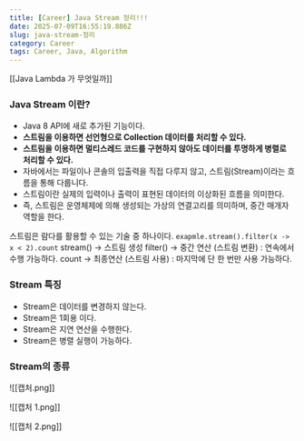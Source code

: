 ```yaml
---
title: [Career] Java Stream 정리!!!
date: 2025-07-09T16:55:19.886Z
slug: java-stream-정리
category: Career
tags: Career, Java, Algorithm
---
```


[[Java Lambda 가 무엇일까]]

### Java Stream 이란?

- Java 8 API에 새로 추가된 기능이다.
- **스트림을 이용하면 선언형으로 Collection 데이터를 처리할 수 있다.**
- **스트림을 이용하면 멀티스레드 코드를 구현하지 않아도 데이터를 투명하게 병렬로 처리할 수 있다.**
- 자바에서는 파일이나 콘솔의 입출력을 직접 다루지 않고, 스트림(Stream)이라는 흐름을 통해 다룹니다.
- 스트림이란 실제의 입력이나 출력이 표현된 데이터의 이상화된 흐름을 의미한다.
- 즉, 스트림은 운영체제에 의해 생성되는 가상의 연결고리를 의미하며, 중간 매개자 역할을 한다.

스트림은 람다를 활용할 수 있는 기술 중 하나이다.
`exapmle.stream().filter(x -> x < 2).count`
stream() -> 스트림 생성
filter() -> 중간 연산 (스트림 변환) : 연속에서 수행 가능하다.
count -> 최종연산 (스트림 사용) : 마지막에 단 한 번만 사용 가능하다.

### Stream 특징

- Stream은 데이터를 변경하지 않는다.
- Stream은 1회용 이다.
- Stream은 지연 연산을 수행한다.
- Stream은 병렬 실행이 가능하다.

### Stream의 종류

![[캡처.png]]

![[캡처 1.png]]

![[캡처 2.png]]
